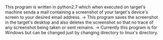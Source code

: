 This program is written in python2.7 which when executed on target's machine senda a mail containing a screenshot of your target's device's screen to your desired email address.
-> This program saves the screenshot in the target's desktop and also deletes the screenshot so that no trace of any screenshot being taken or sent remains.
-> Currently this program is for Windows but can be changed just by changing directory to linux's directory.
